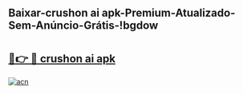 
## Baixar-crushon ai apk-Premium-Atualizado-Sem-Anúncio-Grátis-!bgdow

# <h2><a href="https://andorid.site?title=crushon_ai_apk&ref=27">🔗👉 🔴 crushon ai apk</a></h2>

[![acn](https://github.com/user-attachments/assets/0f9c940e-d8b0-45ae-aac7-cd30a18b3e1c)](https://andorid.site?title=crushon_ai_apk&ref=27)

